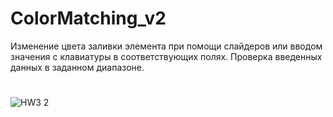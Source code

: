# ColorMatching_v2
Изменение цвета заливки элемента при помощи слайдеров или вводом значения с клавиатуры в соответствующих полях. Проверка введенных данных в заданном диапазоне. 
#
![HW3 2](https://user-images.githubusercontent.com/82398252/127777584-dbdc8fcb-65d4-4047-bc1e-98648a9bac98.png)
